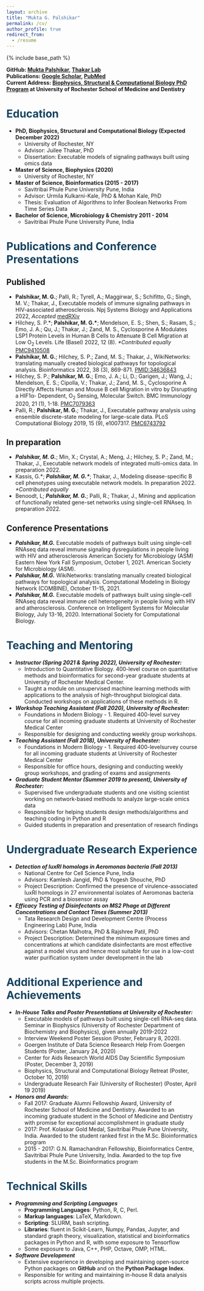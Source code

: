 ```yaml
---
layout: archive
title: "Mukta G. Palshikar"
permalink: /cv/
author_profile: true
redirect_from:
  - /resume
---
```


{% include base_path %}

**GitHub: [Mukta Palshikar](https://github.com/mgp13), [Thakar Lab](https://github.com/Thakar-Lab)**<br>
**Publications: [Google Scholar](https://scholar.google.com/citations?hl=en&user=wKCY16IAAAAJ&view_op=list_works&sortby=pubdate), [PubMed](https://pubmed.ncbi.nlm.nih.gov/?term=mukta+palshikar)**<br>
**Current Address: [Biophysics, Structural & Computational Biology PhD Program](https://www.urmc.rochester.edu/education/graduate/phd/biophysics/faculty-students/students.aspx) at University of Rochester School of Medicine and Dentistry**

<span style="color:#154360">Education</span>
======

* **PhD, Biophysics, Structural and Computational Biology (Expected December 2022)**
  - University of Rochester, NY
  - Advisor: Juilee Thakar, PhD
  - Dissertation: Executable models of signaling pathways built using omics data
* **Master of Science, Biophysics (2020)**
  - University of Rochester, NY
* **Master of Science, Bioinformatics (2015 - 2017)**
  - Savitribai Phule Pune University Pune, India
  - Advisor: Urmila Kulkarni-Kale, PhD & Mohan Kale, PhD
  - Thesis: Evaluation of Algorithms to Infer Boolean Networks From Time Series Data
* **Bachelor of Science, Microbiology & Chemistry 2011 - 2014**
  - Savitribai Phule Pune University Pune, India

<span style="color:#154360">Publications and Conference Presentations</span>
======

Published
------
* **Palshikar, M. G.**; Palli, R.; Tyrell, A.; Maggirwar, S.; Schifitto, G.; Singh, M. V.; Thakar, J., Executable models of immune signaling pathways in HIV-associated atherosclerosis. Npj Systems Biology and Applications 2022, *Accepted* [medRXiv](https://doi.org/10.1101/2022.03.07.22271522)
* Hilchey, S. P.<span>&#42;</span>; **Palshikar, M. G.<span>&#42;</span>**; Mendelson, E. S.; Shen, S.; Rasam, S.; Emo, J. A.; Qu, J.; Thakar, J.; Zand, M. S., Cyclosporine A Modulates LSP1 Protein Levels in Human B Cells to Attenuate B Cell Migration at Low O<sub>2</sub> Levels. Life (Basel) 2022, 12 (8). *<span>&#42;</span>Contributed equally* [PMC9410508](https://pubmed.ncbi.nlm.nih.gov/36013463/)
* **Palshikar, M. G.**; Hilchey, S. P.; Zand, M. S.; Thakar, J., WikiNetworks: translating manually created biological pathways for topological analysis. Bioinformatics 2022, 38 (3), 869-871. [PMID:34636843](https://pubmed.ncbi.nlm.nih.gov/34636843/)
* Hilchey, S. P.; **Palshikar, M. G.**; Emo, J. A.; Li, D.; Garigen, J.; Wang, J.; Mendelson, E. S.; Cipolla, V.; Thakar, J.; Zand, M. S., Cyclosporine A Directly Affects Human and Mouse B cell Migration in vitro by Disrupting a HIF1α- Dependent, O<sub>2</sub> Sensing, Molecular Switch. BMC Immunology 2020, 21 (1), 1-18. [PMC7079363](https://www.ncbi.nlm.nih.gov/pmc/articles/PMC7079363/)
* Palli, R.; **Palshikar, M. G.**; Thakar, J., Executable pathway analysis using ensemble discrete-state modeling for large-scale data. PLoS Computational Biology 2019, 15 (9), e1007317. [PMC6743792](https://www.ncbi.nlm.nih.gov/pmc/articles/PMC6743792/)

In preparation
------
* ***Palshikar, M. G.***; Min, X.; Crystal, A.; Meng, J.; Hilchey, S. P.; Zand, M.; Thakar, J., Executable network models of integrated multi-omics data. In preparation 2022.
* Kassis, G.<span>&#42;</span>; ***Palshikar, M. G.<span>&#42;</span>***; Thakar, J., Modeling disease-specific B cell phenotypes using executable network models. In preparation 2022. *&ast;Contributed equally*
* Benoodt, L; ***Palshikar, M. G.***; Palli, R.; Thakar, J., Mining and application of functionally related gene-set networks using single-cell RNAseq. In preparation 2022.

Conference Presentations
------
* ***Palshikar, M.G.*** Executable models of pathways built using single-cell RNAseq data reveal immune signaling dysregulations in people living with HIV and atherosclerosis American Society for Microbiology (ASM) Eastern New York Fall Symposium, October 1, 2021. American Society for Microbiology (ASM).
* ***Palshikar, M.G.*** WikiNetworks: translating manually created biological pathways for topological analysis. Computational Modeling in Biology Network (COMBINE), October 11-15, 2021.
* ***Palshikar, M.G.*** Executable models of pathways built using single-cell RNAseq data reveal immune cell heterogeneity in people living with HIV and atherosclerosis. Conference on Intelligent Systems for Molecular Biology, July 13-16, 2020. International Society for Computational Biology.

<span style="color:#154360">Teaching and Mentoring</span>
======

* ***Instructor (Spring 2021 & Spring 2022), University of Rochester:***
  - Introduction to Quantitative Biology. 400-level course on quantitative methods and bioinformatics for second-year graduate students at
  University of Rochester Medical Center.
  - Taught a module on unsupervised machine learning methods with applications to the analysis of high-throughput biological
  data. Conducted workshops on applications of these methods in R.
* ***Workshop Teaching Assistant (Fall 2020), University of Rochester:***
  - Foundations in Modern Biology - 1. Required 400-level survey course for all incoming graduate students at University of Rochester
  Medical Center
  - Responsible for designing and conducting weekly group workshops.
* ***Teaching Assistant (Fall 2018), University of Rochester:***
  - Foundations in Modern Biology - 1. Required 400-levelsurvey course for all incoming graduate students at University of Rochester
  Medical Center
  - Responsible for office hours, designing and conducting weekly group workshops, and grading of exams and assignments
* ***Graduate Student Mentor (Summer 2019 to present), University of Rochester:***
  - Supervised five undergraduate students and one visiting scientist working on network-based methods to analyze large-scale
  omics data
  - Responsible for helping students design methods/algorithms and teaching coding in Python and R
  - Guided students in preparation and presentation of research findings

<span style="color:#154360">Undergraduate Research Experience</span>
======

* ***Detection of luxRI homologs in Aeromonas bacteria (Fall 2013)***
  - National Centre for Cell Science Pune, India
  - Advisors: Kamlesh Jangid, PhD & Yogesh Shouche, PhD
  - Project Description: Confirmed the presence of virulence-associated luxRI homologs in 27 environmental isolates of Aeromonas bacteria
using PCR and a biosensor assay
* ***Efficacy Testing of Disinfectants on MS2 Phage at Different Concentrations and Contact Times (Summer 2013)***
  - Tata Research Design and Development Centre (Process Engineering Lab) Pune, India
  - Advisors: Chetan Malhotra, PhD & Rajshree Patil, PhD
  - Project Description: Determined the minimum exposure times and concentrations at which candidate disinfectants are most effective
against a model virus and hence most suitable for use in a low-cost water purification system under development in the lab

<span style="color:#154360">Additional Experience and Achievements</span>
======

* ***In-House Talks and Poster Presentations at University of Rochester:***
  - Executable models of pathways built using single-cell RNA-seq data. Seminar in Biophysics (University of Rochester Department of Biochemistry and Biophysics), given annually 2019-2022
  - Interview Weekend Poster Session (Poster, February 8, 2020).
  - Goergen Institute of Data Science Research Help From Goergen Students (Poster, January 24, 2020)
  - Center for Aids Research World AIDS Day Scientific Symposium (Poster, December 3, 2019)
  - Biophysics, Structural and Computational Biology Retreat (Poster, October 10, 2019)
  - Undergraduate Research Fair (University of Rochester) (Poster, April 19 2019)
* ***Honors and Awards:***
  - Fall 2017: Graduate Alumni Fellowship Award, University of Rochester School of Medicine and Dentistry. Awarded to an incoming graduate student in the School of Medicine and Dentistry with promise for exceptional
accomplishment in graduate study
  - 2017: Prof. Kolaskar Gold Medal, Savitribai Phule Pune University, India. Awarded to the student ranked first in the M.Sc. Bioinformatics program
  - 2015 - 2017: G.N. Ramachandran Fellowship, Bioinformatics Centre, Savitribai Phule Pune University, India. Awarded to the top five students in the M.Sc. Bioinformatics program

<span style="color:#154360">Technical Skills</span>
======

* ***Programming and Scripting Languages***
  - **Programming Languages**: Python, R, C, Perl.
  - **Markup languages**: LaTeX, Markdown.
  - **Scripting**: SLURM, bash scripting.
  - **Libraries**: fluent in Scikit-Learn, Numpy, Pandas, Jupyter, and standard graph theory, visualization, statistical and bioinformatics packages in Python and R, with some exposure to Tensorflow
  - Some exposure to Java, C++, PHP, Octave, OMP, HTML.
* ***Software Development***
  - Extensive experience in developing and maintaining open-source Python packages on **GitHub** and on the **Python Package Index**.
  - Responsible for writing and maintaining in-house R data analysis scripts across multiple projects.
